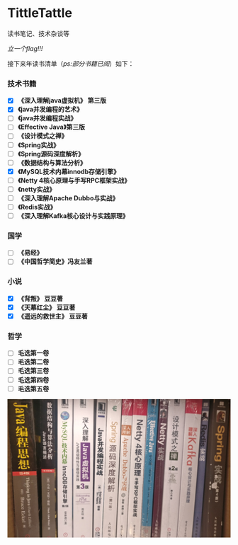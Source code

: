 # TittleTattle
读书笔记、技术杂谈等

*立一个flag!!!*

接下来年读书清单（*ps:部分书籍已阅*）如下：
### 技术书籍
- [x] **《深入理解java虚拟机》 第三版**
- [x] **《java并发编程的艺术》**
- [ ] **《java并发编程实战》**
- [ ] **《Effective Java》第三版**
- [ ] **《设计模式之禅》**
- [ ] **《Spring实战》**
- [ ] **《Spring源码深度解析》**
- [ ] **《数据结构与算法分析》**
- [x] **《MySQL技术内幕innodb存储引擎》**
- [ ] **《Netty 4核心原理与手写RPC框架实战》**
- [ ] **《netty实战》**
- [ ] **《深入理解Apache Dubbo与实战》**
- [ ] **《Redis实战》**
- [ ] **《深入理解Kafka核心设计与实践原理》**
### 国学
- [ ] **《易经》**
- [ ] **《中国哲学简史》冯友兰著**
### 小说
- [x] **《背叛》 豆豆著**
- [x] **《天幕红尘》 豆豆著**
- [x] **《遥远的救世主》 豆豆著**

### 哲学
- [ ] **毛选第一卷**
- [ ] **毛选第二卷**
- [ ] **毛选第三卷**
- [ ] **毛选第四卷**
- [ ] **毛选第五卷**

![img](media/pictures/person/books.jpg)
